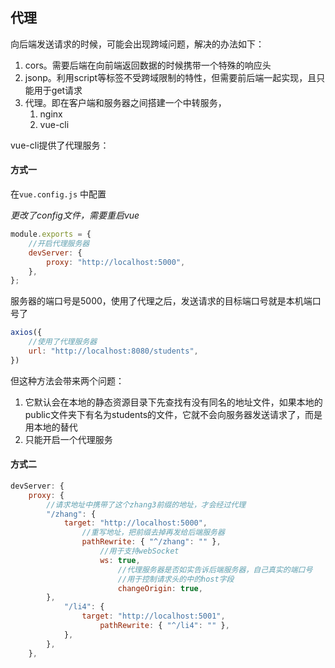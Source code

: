 ## 代理

向后端发送请求的时候，可能会出现跨域问题，解决的办法如下：

1. cors。需要后端在向前端返回数据的时候携带一个特殊的响应头
2. jsonp。利用script等标签不受跨域限制的特性，但需要前后端一起实现，且只能用于get请求
3. 代理。即在客户端和服务器之间搭建一个中转服务，
   1. nginx
   2. vue-cli



vue-cli提供了代理服务：

#### 方式一

在`vue.config.js` 中配置

*更改了config文件，需要重启vue*

```js
module.exports = {
    //开启代理服务器
    devServer: {
        proxy: "http://localhost:5000",
    },
};
```

服务器的端口号是5000，使用了代理之后，发送请求的目标端口号就是本机端口号了

```js
axios({
    //使用了代理服务器
    url: "http://localhost:8080/students",
})
```

但这种方法会带来两个问题：

1. 它默认会在本地的静态资源目录下先查找有没有同名的地址文件，如果本地的public文件夹下有名为students的文件，它就不会向服务器发送请求了，而是用本地的替代
2. 只能开启一个代理服务





#### 方式二

```js
devServer: {
    proxy: {
        //请求地址中携带了这个zhang3前缀的地址，才会经过代理
        "/zhang": {
            target: "http://localhost:5000",
                //重写地址，把前缀去掉再发给后端服务器
                pathRewrite: { "^/zhang": "" },
                    //用于支持webSocket
                    ws: true,
                        //代理服务器是否如实告诉后端服务器，自己真实的端口号
                        //用于控制请求头的中的host字段
                        changeOrigin: true,
        },
            "/li4": {
                target: "http://localhost:5001",
                    pathRewrite: { "^/li4": "" },
            },
        },
    },
```

